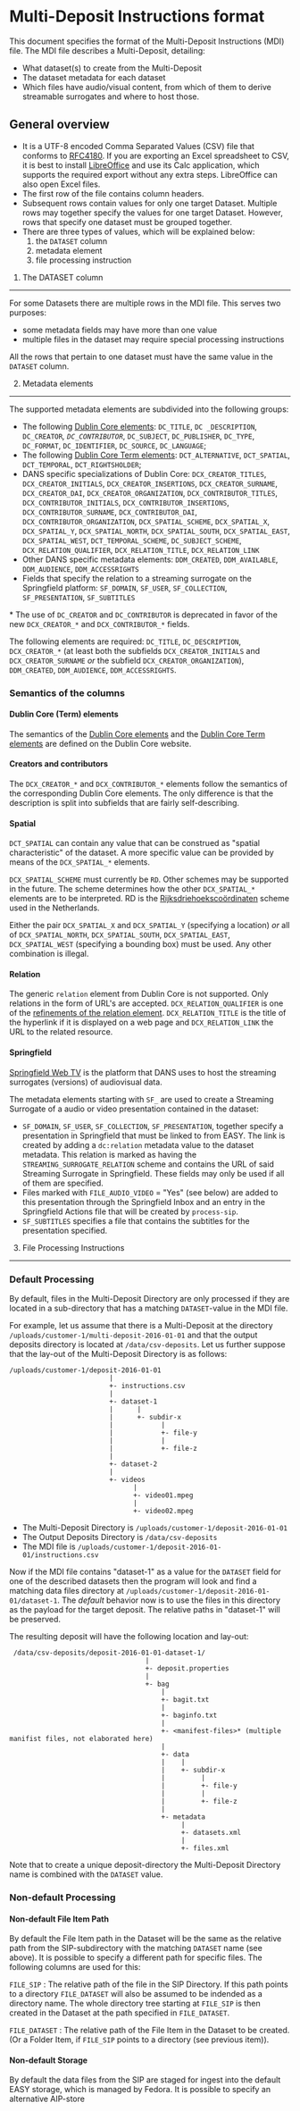 Multi-Deposit Instructions format
=================================

This document specifies the format of the Multi-Deposit Instructions (MDI) file. The MDI
file describes a Multi-Deposit, detailing:

* What dataset(s) to create from the Multi-Deposit
* The dataset metadata for each dataset
* Which files have audio/visual content, from which of them to derive streamable
  surrogates and where to host those.
  
General overview
----------------

* It is a UTF-8 encoded Comma Separated Values (CSV) file that conforms to
  [RFC4180]. If you are exporting an Excel spreadsheet to CSV, it is best to
  install [LibreOffice] and use its Calc application, which supports the required
  export without any extra steps. LibreOffice can also open Excel files.
* The first row of the file contains column headers.
* Subsequent rows contain values for only one target Dataset. Multiple rows may 
  together specify the values for one target Dataset. However, rows that specify
  one dataset must be grouped together.
* There are three types of values, which will be explained below:
    1. the `DATASET` column
    2. metadata element
    3. file processing instruction


1. The DATASET column
---------------------

For some Datasets there are multiple rows in the MDI file. This serves two purposes:

* some metadata fields may have more than one value 
* multiple files in the dataset may require special processing instructions

All the rows that pertain to one dataset must have the same value in the `DATASET`
column.


2. Metadata elements
--------------------

The supported metadata elements are subdivided into the following groups:

* The following [Dublin Core elements]: `DC_TITLE`, `DC	_DESCRIPTION`,
  `DC_CREATOR`*, `DC_CONTRIBUTOR`*, `DC_SUBJECT`, `DC_PUBLISHER`,
  `DC_TYPE`, `DC_FORMAT`, `DC_IDENTIFIER`, `DC_SOURCE`, `DC_LANGUAGE`;
* The following [Dublin Core Term elements]: `DCT_ALTERNATIVE`, `DCT_SPATIAL`,
  `DCT_TEMPORAL`, `DCT_RIGHTSHOLDER`;
* DANS specific specializations of Dublin Core: `DCX_CREATOR_TITLES`, 
  `DCX_CREATOR_INITIALS`, `DCX_CREATOR_INSERTIONS`,
  `DCX_CREATOR_SURNAME`, `DCX_CREATOR_DAI`, `DCX_CREATOR_ORGANIZATION`,
  `DCX_CONTRIBUTOR_TITLES`, `DCX_CONTRIBUTOR_INITIALS`,
  `DCX_CONTRIBUTOR_INSERTIONS`, `DCX_CONTRIBUTOR_SURNAME`, `DCX_CONTRIBUTOR_DAI`,
  `DCX_CONTRIBUTOR_ORGANIZATION`,
  `DCX_SPATIAL_SCHEME`, `DCX_SPATIAL_X`, `DCX_SPATIAL_Y`, `DCX_SPATIAL_NORTH`,
  `DCX_SPATIAL_SOUTH`, `DCX_SPATIAL_EAST`, `DCX_SPATIAL_WEST`,
  `DCT_TEMPORAL_SCHEME`, `DC_SUBJECT_SCHEME`,
  `DCX_RELATION_QUALIFIER`, `DCX_RELATION_TITLE`, `DCX_RELATION_LINK`
* Other DANS specific metadata elements: `DDM_CREATED`, `DDM_AVAILABLE`,
  `DDM_AUDIENCE`, `DDM_ACCESSRIGHTS`
* Fields that specify the relation to a streaming surrogate on the Springfield
  platform: `SF_DOMAIN`, `SF_USER`, `SF_COLLECTION`, `SF_PRESENTATION`, 
  `SF_SUBTITLES`

\* The use of `DC_CREATOR` and `DC_CONTRIBUTOR` is deprecated in favor of the new
`DCX_CREATOR_*` and `DCX_CONTRIBUTOR_*` fields.

The following elements are required: `DC_TITLE`, `DC_DESCRIPTION`, `DCX_CREATOR_*`
(at least both the subfields `DCX_CREATOR_INITIALS` and `DCX_CREATOR_SURNAME` *or*
the subfield `DCX_CREATOR_ORGANIZATION`), `DDM_CREATED`, `DDM_AUDIENCE`, `DDM_ACCESSRIGHTS`.

### Semantics of the columns

#### Dublin Core (Term) elements
The semantics of the [Dublin Core elements] and the [Dublin Core Term elements] are 
defined on the Dublin Core website. 

#### Creators and contributors
The `DCX_CREATOR_*` and `DCX_CONTRIBUTOR_*` elements follow the semantics of the 
corresponding Dublin Core elements. The only difference is that the description is
split into subfields that are fairly self-describing.

#### Spatial
`DCT_SPATIAL` can contain any value that can be construed as "spatial characteristic" of the
dataset. A more specific value can be provided by means of the `DCX_SPATIAL_*` elements.

`DCX_SPATIAL_SCHEME` must currently be `RD`. Other schemes may be supported in the 
future. The scheme determines how the other `DCX_SPATIAL_*` elements are to be interpreted.
RD is the [Rijksdriehoekscoördinaten] scheme used in the Netherlands.

Either the pair `DCX_SPATIAL_X` and `DCX_SPATIAL_Y` (specifying a location) *or* all 
of `DCX_SPATIAL_NORTH`, `DCX_SPATIAL_SOUTH`, `DCX_SPATIAL_EAST`, `DCX_SPATIAL_WEST` 
(specifying a bounding box) must be used. Any other combination is illegal.

#### Relation
The generic `relation` element from Dublin Core is not supported. Only relations in the
form of URL's are accepted. `DCX_RELATION_QUALIFIER` is one of the 
[refinements of the relation element]. `DCX_RELATION_TITLE` is the title of the 
hyperlink if it is displayed on a web page and `DCX_RELATION_LINK` the URL to the
related resource.

#### Springfield
[Springfield Web TV] is the platform that DANS uses to host the streaming surrogates (versions)
of audiovisual data.

The metadata elements starting with `SF_` are used to create a Streaming Surrogate of
a audio or video presentation contained in the dataset:

* `SF_DOMAIN`, `SF_USER`, `SF_COLLECTION`, `SF_PRESENTATION`, together specify a 
  presentation in Springfield that must be linked to from EASY. The link is created
  by adding a `dc:relation` metadata value to the dataset metadata. This relation
  is marked as having the `STREAMING_SURROGATE_RELATION` scheme and contains the
  URL of said Streaming Surrogate in Springfield. These fields may only be used if
  all of them are specified.
* Files marked with `FILE_AUDIO_VIDEO` = "Yes" (see below) are added to this presentation
  through the Springfield Inbox and an entry in the Springfield Actions file that 
  will be created by `process-sip`.
* `SF_SUBTITLES` specifies a file that contains the subtitles for the presentation 
  specified.


3. File Processing Instructions
-------------------------------

### Default Processing
By default, files in the Multi-Deposit Directory are only processed if they are located in
a sub-directory that has a matching `DATASET`-value in the MDI file.

For example, let us assume that there is a Multi-Deposit at the directory
`/uploads/customer-1/multi-deposit-2016-01-01` and that the output deposits directory 
is located at `/data/csv-deposits`. Let us further suppose that the lay-out of the Multi-Deposit
Directory is as follows:

    /uploads/customer-1/deposit-2016-01-01
                             |
                             +- instructions.csv
                             |
                             +- dataset-1
                             |      |
                             |      +- subdir-x
                             |            |
                             |            +- file-y
                             |            |
                             |            +- file-z
                             |
                             +- dataset-2
                             |
                             +- videos
                                   |
                                   +- video01.mpeg
                                   |
                                   +- video02.mpeg

* The Multi-Deposit Directory is `/uploads/customer-1/deposit-2016-01-01`
* The Output Deposits Directory is `/data/csv-deposits`
* The MDI file is `/uploads/customer-1/deposit-2016-01-01/instructions.csv`

Now if the MDI file contains "dataset-1" as a value for the `DATASET` field
for one of the described datasets then the program will look and find a matching
data files directory at `/uploads/customer-1/deposit-2016-01-01/dataset-1`. The
*default* behavior now is to use the files in this directory as the payload for
the target deposit. The relative paths in "dataset-1" will be preserved.

The resulting deposit will have the following location and lay-out:

     /data/csv-deposits/deposit-2016-01-01-dataset-1/
                                      |
                                      +- deposit.properties
                                      |
                                      +- bag
                                          |
                                          +- bagit.txt
                                          | 
                                          +- baginfo.txt
                                          |
                                          +- <manifest-files>* (multiple manifist files, not elaborated here)
                                          |
                                          +- data
                                          |    |
                                          |    +- subdir-x
                                          |         |
                                          |         +- file-y
                                          |         |
                                          |         +- file-z
                                          |
                                          +- metadata
                                               |
                                               +- datasets.xml
                                               |
                                               +- files.xml
                               
Note that to create a unique deposit-directory the Multi-Deposit Directory name is 
combined with the `DATASET` value.

### Non-default Processing

#### Non-default File Item Path
By default the File Item path in the Dataset will be the same as the relative path 
from the SIP-subdirectory with the matching `DATASET` name (see above). It is possible
to specify a different path for specific files. The following columns are used for this:

`FILE_SIP`
:   The relative path of the file in the SIP Directory. If this path points to a 
    directory `FILE_DATASET` will also be assumed to be indended as a directory name.
    The whole directory tree starting at `FILE_SIP` is then created in the Dataset
    at the path specified in `FILE_DATASET`.

`FILE_DATASET`
:   The relative path of the File Item in the Dataset to be created. (Or a Folder Item, 
    if `FILE_SIP` points to a directory (see previous item)).	

#### Non-default Storage
By default the data files from the SIP are staged for ingest into the default EASY
storage, which is managed by Fedora. It is possible to specify an alternative AIP-store

<!-- TO DO re-specify this -->


[LibreOffice]: https://www.libreoffice.org/
[Dublin Core elements]: http://www.dublincore.org/documents/dces/
[Dublin Core Term elements]: http://dublincore.org/documents/dcmi-terms/
[RFC4180]: http://tools.ietf.org/html/rfc4180
[Rijksdriehoekscoördinaten]: https://nl.wikipedia.org/wiki/Rijksdriehoeksco%C3%B6rdinaten
[refinements of the relation element]: http://dublincore.org/documents/usageguide/qualifiers.shtml#isVersionOf
[Springfield Web TV]: http://noterik.github.io/
